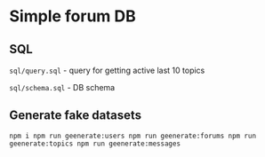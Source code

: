 # Simple forum DB

## SQL

`sql/query.sql` - query for getting active last 10 topics

`sql/schema.sql` - DB schema

## Generate fake datasets

`
npm i
npm run geenerate:users
npm run geenerate:forums
npm run geenerate:topics
npm run geenerate:messages
`